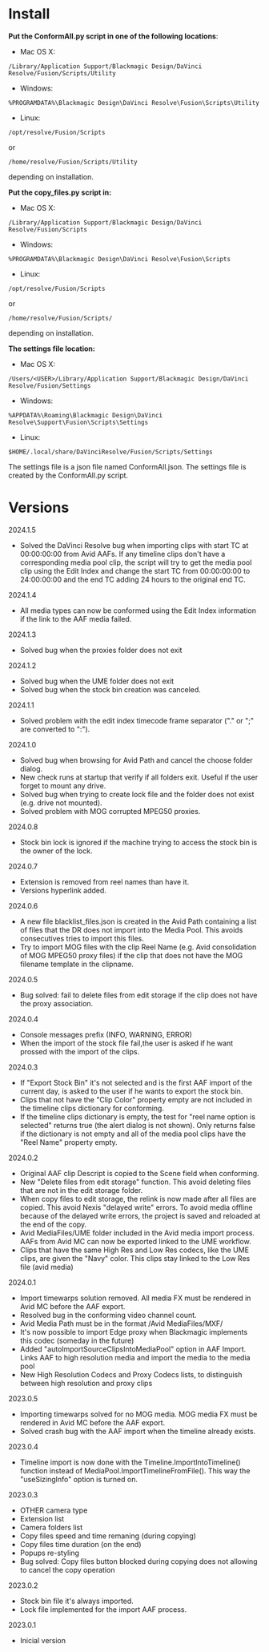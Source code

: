 

# Install

**Put the ConformAll.py script in one of the following locations**:

- Mac OS X:
```
/Library/Application Support/Blackmagic Design/DaVinci Resolve/Fusion/Scripts/Utility
```
- Windows:
```
%PROGRAMDATA%\Blackmagic Design\DaVinci Resolve\Fusion\Scripts\Utility
```
- Linux:

```
/opt/resolve/Fusion/Scripts
```
or
```
/home/resolve/Fusion/Scripts/Utility
```
depending on installation.

 
**Put the copy_files.py script in:**

- Mac OS X:
```
/Library/Application Support/Blackmagic Design/DaVinci Resolve/Fusion/Scripts
```
- Windows:
```
%PROGRAMDATA%\Blackmagic Design\DaVinci Resolve\Fusion\Scripts
```
- Linux:
```
/opt/resolve/Fusion/Scripts
```
or
```
/home/resolve/Fusion/Scripts/
```
depending on installation.


**The settings file location:**

- Mac OS X:
```
/Users/<USER>/Library/Application Support/Blackmagic Design/DaVinci Resolve/Fusion/Settings
```
- Windows:
```
%APPDATA%\Roaming\Blackmagic Design\DaVinci Resolve\Support\Fusion\Scripts\Settings
```
- Linux:
```
$HOME/.local/share/DaVinciResolve/Fusion/Scripts/Settings
```
  
The settings file is a json file named ConformAll.json.
The settings file is created by the ConformAll.py script.

# Versions
2024.1.5
  - Solved the DaVinci Resolve bug when importing clips with start TC at 00:00:00:00 from Avid AAFs. If any timeline clips don't have a corresponding media pool clip, the script will try to get the media pool clip using the Edit Index and change the start TC from 00:00:00:00 to 24:00:00:00 and the end TC adding 24 hours to the original end TC.

2024.1.4
  - All media types can now be conformed using the Edit Index information if the link to the AAF media failed.

2024.1.3
  - Solved bug when the proxies folder does not exit
  
2024.1.2
  - Solved bug when the UME folder does not exit
  - Solved bug when the stock bin creation was canceled.

2024.1.1
  - Solved problem with the edit index timecode frame separator ("." or ";" are converted to ":").

2024.1.0
  - Solved bug when browsing for Avid Path and cancel the choose folder dialog.
  - New check runs at startup that verify if all folders exit. Useful if the user forget to mount any drive.
  - Solved bug when trying to create lock file and the folder does not exist (e.g. drive not mounted).
  - Solved problem with MOG corrupted MPEG50 proxies.

2024.0.8
  - Stock bin lock is ignored if the machine trying to access the stock bin is the owner of the lock.

2024.0.7
  - Extension is removed from reel names than have it.
  - Versions hyperlink added.

2024.0.6
  - A new file blacklist_files.json is created in the Avid Path containing a list of files that the DR does not import into the Media Pool. This avoids consecutives tries to import this files.
  - Try to import MOG files with the clip Reel Name (e.g. Avid consolidation of MOG MPEG50 proxy files) if the clip that does not have the MOG filename template in the clipname.    

2024.0.5
- Bug solved: fail to delete files from edit storage if the clip does not have the proxy association.

2024.0.4
- Console messages prefix (INFO, WARNING, ERROR)
- When the import of the stock file fail,the user is asked if he want prossed with the import of the clips.

2024.0.3
- If "Export Stock Bin" it's not selected and is the first AAF import of the current day, is asked to the user if he wants to export the stock bin.
- Clips that not have the "Clip Color" property empty are not included in the timeline clips dictionary for conforming.
- If the timeline clips dictionary is empty, the test for "reel name option is selected" returns true (the alert dialog is not shown). Only returns false if the dictionary is not empty and
  all of the media pool clips have the "Reel Name" property empty.

2024.0.2
- Original AAF clip Descript is copied to the Scene field when conforming.
- New "Delete files from edit storage" function. This avoid deleting files that are not in the edit storage folder.
- When copy files to edit storage, the relink is now made after all files are copied. This avoid Nexis "delayed write" errors.
  To avoid media offline because of the delayed write errors, the project is saved and reloaded at the end of the copy.
- Avid MediaFiles/UME folder included in the Avid media import process. AAFs from Avid MC can now be exported linked to the UME workflow.
- Clips that have the same High Res and Low Res codecs, like the UME clips, are given the "Navy" color. This clips stay linked to the Low Res file (avid media)

2024.0.1
- Import timewarps solution removed. All media FX must be rendered in Avid MC before the AAF export.
- Resolved bug in the conforming video channel count.
- Avid Media Path must be in the format <Volume>/Avid MediaFiles/MXF/
- It's now possible to import Edge proxy when Blackmagic implements this codec (someday in the future)
- Added "autoImportSourceClipsIntoMediaPool" option in AAF Import. Links AAF to high resolution media and import the media to the media pool
- New High Resolution Codecs and Proxy Codecs lists, to distinguish between high resolution and proxy clips

2023.0.5
- Importing timewarps solved for no MOG media. MOG media FX must be rendered in Avid MC before the AAF export.
- Solved crash bug with the AAF import when the timeline already exists.

2023.0.4
- Timeline import is now done with the Timeline.ImportIntoTimeline() function instead of MediaPool.ImportTimelineFromFile().
  This way the "useSizingInfo" option is turned on.
  
2023.0.3
- OTHER camera type
- Extension list
- Camera folders list
- Copy files speed and time remaning (during copying)
- Copy files time duration (on the end)
- Popups re-styling
- Bug solved: Copy files button blocked during copying does not allowing to cancel the copy operation

2023.0.2
- Stock bin file it's always imported.
- Lock file implemented for the import AAF process.

2023.0.1
- Inicial version